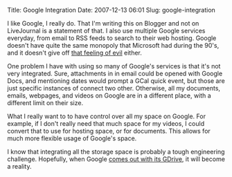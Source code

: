 Title: Google Integration
Date: 2007-12-13 06:01
Slug: google-integration

I like Google, I really do. That I'm writing this on Blogger and not on
LiveJournal is a statement of that. I also use multiple Google services
everyday, from email to RSS feeds to search to their web hosting. Google
doesn't have quite the same monopoly that Microsoft had during the 90's,
and it doesn't give off [that feeling of
evil](http://en.wikipedia.org/wiki/Don%27t_be_evil) either.

One problem I have with using so many of Google's services is that it's
not very integrated. Sure, attachments in in email could be opened with
Google Docs, and mentioning dates would prompt a GCal quick event, but
those are just specific instances of connect two other. Otherwise, all
my documents, emails, webpages, and videos on Google are in a different
place, with a different limit on their size.

What I really want to to have control over all my space on Google. For
example, if I don't really need that much space for my videos, I could
convert that to use for hosting space, or for documents. This allows for
much more flexible usage of Google's space.

I know that integrating all the storage space is probably a tough
engineering challenge. Hopefully, when Google [comes out with its
GDrive](http://googlesystem.blogspot.com/2007/11/gdrive-to-launch-soon.html),
it will become a reality.

